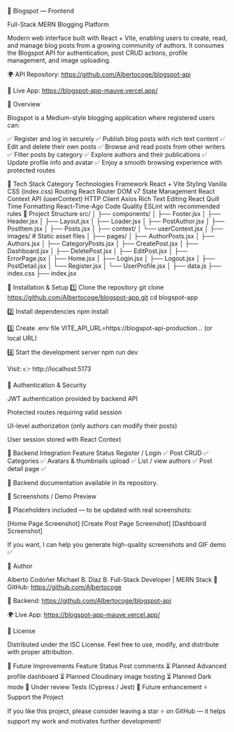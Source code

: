 📰 Blogspot — Frontend

Full-Stack MERN Blogging Platform

Modern web interface built with React + Vite, enabling users to create, read, and manage blog posts from a growing community of authors. It consumes the Blogspot API for authentication, post CRUD actions, profile management, and image uploading.

🌍 API Repository: https://github.com/Albertocoge/blogspot-api

🚀 Live App: https://blogspot-app-mauve.vercel.app/

📌 Overview

Blogspot is a Medium-style blogging application where registered users can:

✅ Register and log in securely
✅ Publish blog posts with rich text content
✅ Edit and delete their own posts
✅ Browse and read posts from other writers
✅ Filter posts by category
✅ Explore authors and their publications
✅ Update profile info and avatar
✅ Enjoy a smooth browsing experience with protected routes

🧩 Tech Stack
Category	Technologies
Framework	React + Vite
Styling	Vanilla CSS (index.css)
Routing	React Router DOM v7
State Management	React Context API (userContext)
HTTP Client	Axios
Rich Text Editing	React Quill
Time Formatting	React-Time-Ago
Code Quality	ESLint with recommended rules
📂 Project Structure
src/
│
├── components/
│   ├── Footer.jsx
│   ├── Header.jsx
│   ├── Layout.jsx
│   ├── Loader.jsx
│   ├── PostAuthor.jsx
│   ├── PostItem.jsx
│   ├── Posts.jsx
│
├── context/
│   └── userContext.jsx
│
├── images/        # Static asset files
│
├── pages/
│   ├── AuthorPosts.jsx
│   ├── Authors.jsx
│   ├── CategoryPosts.jsx
│   ├── CreatePost.jsx
│   ├── Dashboard.jsx
│   ├── DeletePost.jsx
│   ├── EditPost.jsx
│   ├── ErrorPage.jsx
│   ├── Home.jsx
│   ├── Login.jsx
│   ├── Logout.jsx
│   ├── PostDetail.jsx
│   └── Register.jsx
│   └── UserProfile.jsx
│
├── data.js
├── index.css
├── index.jsx

🚀 Installation & Setup
1️⃣ Clone the repository
git clone https://github.com/Albertocoge/blogspot-app.git
cd blogspot-app

2️⃣ Install dependencies
npm install

3️⃣ Create .env file
VITE_API_URL=https://blogspot-api-production... (or local URL)

4️⃣ Start the development server
npm run dev


Visit:
👉 http://localhost:5173

🔐 Authentication & Security

JWT authentication provided by backend API

Protected routes requiring valid session

UI-level authorization (only authors can modify their posts)

User session stored with React Context

📡 Backend Integration
Feature	Status
Register / Login	✅
Post CRUD	✅
Categories	✅
Avatars & thumbnails upload	✅
List / view authors	✅
Post detail page	✅

🔗 Backend documentation available in its repository.

🎨 Screenshots / Demo Preview

📌 Placeholders included — to be updated with real screenshots:

[Home Page Screenshot]
[Create Post Page Screenshot]
[Dashboard Screenshot]


If you want, I can help you generate high-quality screenshots and GIF demo ✅

👤 Author

Alberto Codoñer
Michael B. Diaz B.
Full-Stack Developer | MERN Stack
🔗 GitHub: https://github.com/Albertocoge

📰 Backend: https://github.com/Albertocoge/blogspot-api

🌍 Live App: https://blogspot-app-mauve.vercel.app/

🪪 License

Distributed under the ISC License.
Feel free to use, modify, and distribute with proper attribution.

🚀 Future Improvements
Feature	Status
Post comments	⏳ Planned
Advanced profile dashboard	⏳ Planned
Cloudinary image hosting	⏳ Planned
Dark mode	🚧 Under review
Tests (Cypress / Jest)	🚧 Future enhancement
⭐ Support the Project

If you like this project, please consider leaving a star ⭐ on GitHub — it helps support my work and motivates further development!

